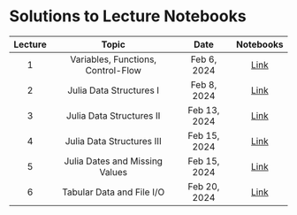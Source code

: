 # Solutions to Lecture Notebooks

| Lecture | Topic                               | Date         |  Notebooks                                           |
|:-------:|:-----------------------------------:|:------------:|:----------------------------------------------------:|
| 1       | Variables, Functions, Control-Flow  | Feb 6, 2024  | [Link](/assets/notebooksolutions/Lect01/Lect01.html) |
| 2       | Julia Data Structures I             | Feb 8, 2024  | [Link](/assets/notebooksolutions/Lect02/Lect02.html) |
| 3       | Julia Data Structures II            | Feb 13, 2024  | [Link](/assets/notebooksolutions/Lect03/Lect03.html) |
| 4       | Julia Data Structures III           | Feb 15, 2024  | [Link](/assets/notebooksolutions/Lect04/Lect04.html) |
| 5       | Julia Dates and Missing Values      | Feb 15, 2024  | [Link](/assets/notebooksolutions/Lect05/Lect05.html) |
| 6       | Tabular Data and File I/O           | Feb 20, 2024  | [Link](/assets/notebooksolutions/Lect06/Lect06.html) |